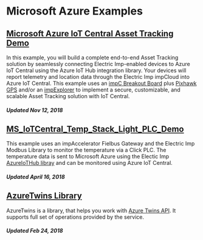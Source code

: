 # Microsoft Azure Examples

## [Microsoft Azure IoT Central Asset Tracking Demo](./MS_IoTCentral_AssetTracking_Demo)

In this example, you will build a complete end-to-end Asset Tracking solution by seamlessly connecting Electric Imp-enabled devices to Azure IoT Central using the Azure IoT Hub integration library. Your devices will report telemetry and location data through the Electric Imp impCloud into Azure IoT Central. This example uses an [impC Breakout Board](https://store.electricimp.com/collections/breakout-boards/products/impc001-breakout-board-kit-preorder?variant=7599263973399) plus [Pixhawk GPS](https://www.amazon.com/dp/B01KK9A8QG/ref=cm_sw_r_cp_apip_Cmj3DOu4gUMIv) and/or an [impExplorer](https://store.electricimp.com/collections/getting-started/products/impexplorer-developer-kit?variant=31118866130) to implement a secure, customizable, and scalable Asset Tracking solution with IoT Central.

##### Updated Nov 12, 2018

## [MS_IoTCentral_Temp_Stack_Light_PLC_Demo](./MS_IoTCentral_Temp_Stack_Light_PLC_Demo)

This example uses an impAccelerator Fielbus Gateway and the Electric Imp Modbus Library to monitor the temperature via a Click PLC. The temperature data is sent to Microsoft Azure using the Electic Imp [AzureIoTHub libray](https://github.com/electricimp/AzureIoTHub) and can be monitored using Azure IoT Central.

##### Updated April 16, 2018

## [AzureTwins Library](./AzureTwins)

AzureTwins is a library, that helps you work with [Azure Twins API](https://docs.microsoft.com/en-us/azure/iot-hub/iot-hub-devguide-device-twins). It supports full set of operations provided by the service.

##### Updated Feb 24, 2018
